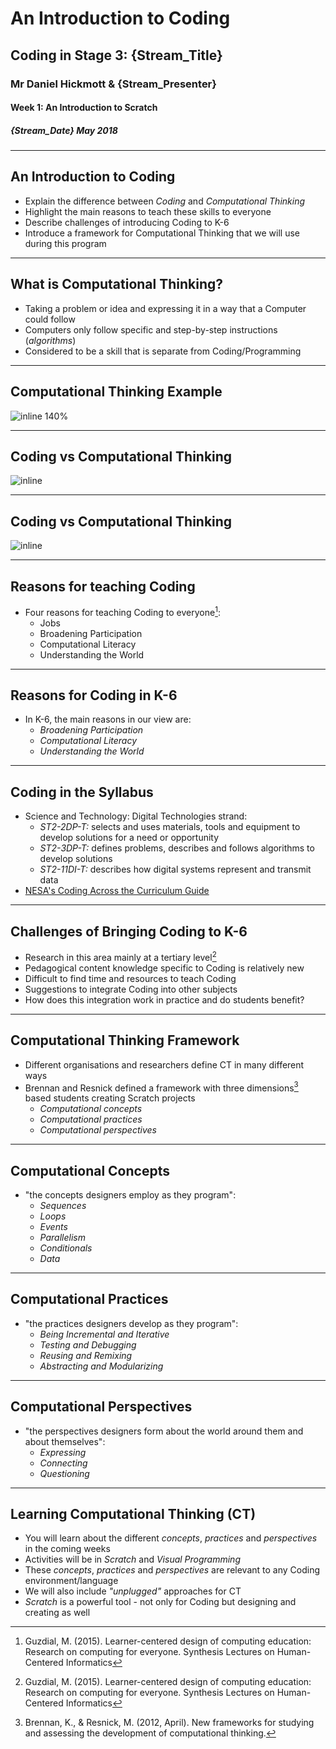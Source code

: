 # An Introduction to Coding

## Coding in Stage 3: {Stream_Title}

### Mr Daniel Hickmott & {Stream_Presenter}

#### Week 1: An Introduction to Scratch

##### {Stream_Date} May 2018

---

##  An Introduction to Coding

- Explain the difference between *Coding* and *Computational Thinking*
- Highlight the main reasons to teach these skills to everyone
- Describe challenges of introducing Coding to K-6
- Introduce a framework for Computational Thinking that we will use during this program

---

## What is Computational Thinking?

- Taking a problem or idea and expressing it in a way that a Computer could follow
- Computers only follow specific and step-by-step instructions (*algorithms*)
- Considered to be a skill that is separate from Coding/Programming

---

## Computational Thinking Example

![inline 140%](https://cs4s.github.io/2018/common/presentations/intro_to_coding/ct_example.png)

---

## Coding vs Computational Thinking

![inline](https://cs4s.github.io/2018/common/presentations/intro_to_coding/comparing_coding_ct_separate.png)

---

## Coding vs Computational Thinking

![inline](https://cs4s.github.io/2018/common/presentations/intro_to_coding/comparing_coding_ct_combined.png)

---

## Reasons for teaching Coding

- Four reasons for teaching Coding to everyone[^1]:
	- Jobs
	- Broadening Participation
	- Computational Literacy
	- Understanding the World 

[^1]: Guzdial, M. (2015). Learner-centered design of computing education: Research on computing for everyone. Synthesis Lectures on Human-Centered Informatics

---

## Reasons for Coding in K-6

- In K-6, the main reasons in our view are:
	- 	*Broadening Participation*
	-  *Computational Literacy*
	-  *Understanding the World*

---

## Coding in the Syllabus

- Science and Technology: Digital Technologies strand:
	- *ST2-2DP-T:* selects and uses materials, tools and equipment to develop solutions for a need or opportunity 
	- *ST2-3DP-T:* defines problems, describes and follows algorithms to develop solutions 
	- *ST2-11DI-T:* describes how digital systems represent and transmit data 
- [NESA's Coding Across the Curriculum Guide](http://educationstandards.nsw.edu.au/wps/portal/nesa/k-10/learning-areas/technologies/coding-across-the-curriculum)

---

## Challenges of Bringing Coding to K-6

- Research in this area mainly at a tertiary level[^1]
- Pedagogical content knowledge specific to Coding is relatively new
- Difficult to find time and resources to teach Coding
- Suggestions to integrate Coding into other subjects
- How does this integration work in practice and do students benefit?

---

## Computational Thinking Framework

- Different organisations and researchers define CT in many different ways
- Brennan and Resnick defined a framework with three dimensions[^2] based students creating Scratch projects
	- *Computational concepts*
	- *Computational practices*
	- *Computational perspectives*

	
[^2]: Brennan, K., & Resnick, M. (2012, April). New frameworks for studying and assessing the development of computational thinking.

---

## Computational Concepts

- "the concepts designers employ as they program":
	- *Sequences*
	- *Loops*
	- *Events*
	- *Parallelism*
	- *Conditionals*
	- *Data*

---

## Computational Practices

- "the practices designers develop as they program":
	- *Being Incremental and Iterative*
	- *Testing and Debugging*
	- *Reusing and Remixing*
	- *Abstracting and Modularizing*

---

## Computational Perspectives

- "the perspectives designers form about the world around them and about themselves":
	- *Expressing*
	- *Connecting*
	- *Questioning*

--- 

## Learning Computational Thinking (CT)

- You will learn about the different *concepts*, *practices* and *perspectives* in the coming weeks
- Activities will be in *Scratch* and *Visual Programming* 
- These *concepts*, *practices* and *perspectives* are relevant to any Coding environment/language
- We will also include *"unplugged"* approaches for CT
- *Scratch* is a powerful tool - not only for Coding but designing and creating as well




